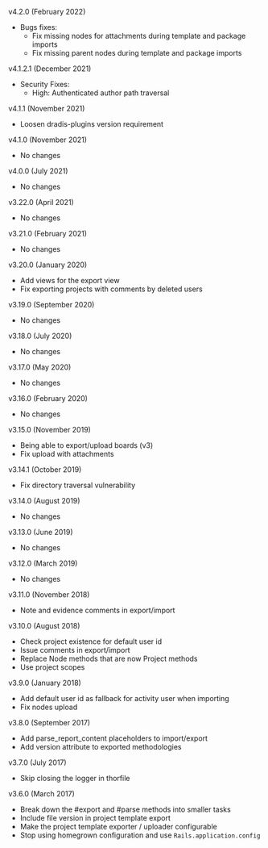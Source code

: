 v4.2.0 (February 2022)
  - Bugs fixes:
    - Fix missing nodes for attachments during template and package imports
    - Fix missing parent nodes during template and package imports

v4.1.2.1 (December 2021)
  - Security Fixes:
    - High: Authenticated author path traversal

v4.1.1 (November 2021)
  - Loosen dradis-plugins version requirement

v4.1.0 (November 2021)
  - No changes

v4.0.0 (July 2021)
  - No changes

v3.22.0 (April 2021)
  - No changes

v3.21.0 (February 2021)
  - No changes

v3.20.0 (January 2020)
  - Add views for the export view
  - Fix exporting projects with comments by deleted users

v3.19.0 (September 2020)
  - No changes

v3.18.0 (July 2020)
  - No changes

v3.17.0 (May 2020)
  - No changes

v3.16.0 (February 2020)
  - No changes

v3.15.0 (November 2019)
  - Being able to export/upload boards (v3)
  - Fix upload with attachments

v3.14.1 (October 2019)
  - Fix directory traversal vulnerability

v3.14.0 (August 2019)
  - No changes

v3.13.0 (June 2019)
  - No changes

v3.12.0 (March 2019)
  - No changes

v3.11.0 (November 2018)
  - Note and evidence comments in export/import

v3.10.0 (August 2018)
  - Check project existence for default user id
  - Issue comments in export/import
  - Replace Node methods that are now Project methods
  - Use project scopes

v3.9.0 (January 2018)
  - Add default user id as fallback for activity user when importing
  - Fix nodes upload

v3.8.0 (September 2017)
  - Add parse_report_content placeholders to import/export
  - Add version attribute to exported methodologies

v3.7.0 (July 2017)
  - Skip closing the logger in thorfile

v3.6.0 (March 2017)
  - Break down the #export and #parse methods into smaller tasks
  - Include file version in project template export
  - Make the project template exporter / uploader configurable
  - Stop using homegrown configuration and use `Rails.application.config`
